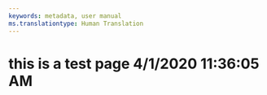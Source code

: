 ```yaml
---
keywords: metadata, user manual
ms.translationtype: Human Translation
---
```

# this is a test page 4/1/2020 11:36:05 AM